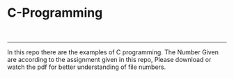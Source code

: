 # C-Programming
<br>
<hr>
In this repo there are the examples of C programming. The Number Given are according to the assignment given in this repo, Please download or watch the pdf for better understanding of file numbers.
